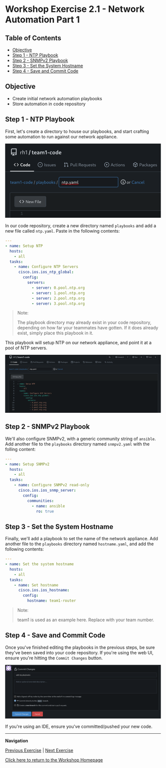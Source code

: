 # Workshop Exercise 2.1 - Network Automation Part 1

## Table of Contents

* [Objective](#objective)
* [Step 1 - NTP Playbook](#step-1---ntp-playbook)
* [Step 2 - SNMPv2 Playbook](#step-2---snmpv2-playbook)
* [Step 3 - Set the System Hostname](#step-3---set-the-system-hostname)
* [Step 4 - Save and Commit Code](#step-4---save-and-commit-code)

## Objective

* Create initial network automation playbooks
* Store automation in code repository

## Step 1 - NTP Playbook
First, let's create a directory to house our playbooks, and start crafting some automation to run against our network appliance.

![Gitea Add Directory](../images/gitea-adding-directory.png)

In our code repository, create a new directory named `playbooks` and add a new file called `ntp.yaml`. Paste in the following contents:
```yaml
---
- name: Setup NTP
  hosts:
    - all
  tasks:
    - name: Configure NTP Servers
      cisco.ios.ios_ntp_global:
        config:
          servers:
            - server: 0.pool.ntp.org
            - server: 1.pool.ntp.org
            - server: 2.pool.ntp.org
            - server: 3.pool.ntp.org
```

> Note:
>
> The playbook directory may already exist in your code repository, depending on how far your teammates have gotten. If it does already exist, simply place this playbook in it.

This playbook will setup NTP on our network appliance, and point it at a pool of NTP servers.

![Gitea NTP Playbook](../images/gitea-ntp-playbook.png)


## Step 2 - SNMPv2 Playbook
We'll also configure SNMPv2, with a generic community string of `ansible`. Add another file to the `playbooks` directory named `snmpv2.yaml` with the folling content:

```yaml
---
- name: Setup SNMPv2
  hosts:
    - all
  tasks:
    - name: Configure SNMPv2 read-only
      cisco.ios.ios_snmp_server:
        config:
          communities:
            - name: ansible
              ro: true
```

## Step 3 - Set the System Hostname
Finally, we'll add a playbook to set the name of the network appliance. Add another file to the `playbooks` directory named `hostname.yaml`, and add the following contents:
```yaml
---
- name: Set the system hostname
  hosts:
    - all
  tasks:
    - name: Set hostname
      cisco.ios.ios_hostname:
        config:
          hostname: team1-router
```

> Note:
>
> team1 is used as an example here. Replace with your team number.

## Step 4 - Save and Commit Code
Once you've finished editing the playbooks in the previous steps, be sure they've been saved into your code repository. If you're using the web UI, ensure you're hitting the `Commit Changes` button.

![Gitea Commit Code](../images/gitea-commit-changes.png)

If you're using an IDE, ensure you've committed/pushed your new code.


---
**Navigation**

[Previous Exercise](../1.1-initialize-appliance/) | [Next Exercise](../2.2-network-automation-part-2/)

[Click here to return to the Workshop Homepage](../../README.md)
